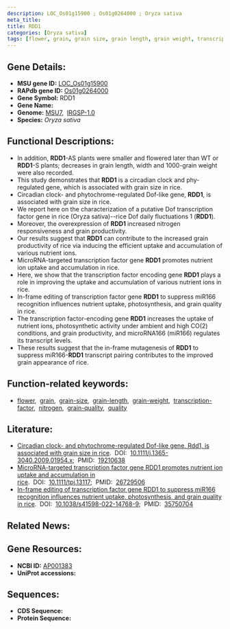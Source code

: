 ```yaml
---
description: LOC_Os01g15900 ; Os01g0264000 ; Oryza sativa
meta_title:
title: RDD1
categories: [Oryza sativa]
tags: [flower, grain, grain size, grain length, grain weight, transcription factor, nitrogen, grain quality, quality]
---
```


## Gene Details:
- **MSU gene ID:** [LOC_Os01g15900](http://rice.uga.edu/cgi-bin/ORF_infopage.cgi?orf=LOC_Os01g15900)  
- **RAPdb gene ID:** [Os01g0264000](https://rapdb.dna.affrc.go.jp/locus/?name=Os01g0264000)  
- **Gene Symbol:** RDD1
- **Gene Name:**
- **Genome:**  [MSU7](http://rice.uga.edu/),&nbsp;&nbsp;[IRGSP-1.0](https://rapdb.dna.affrc.go.jp/download/irgsp1.html)
- **Species:** *Oryza sativa*

## Functional Descriptions:
   - In addition, **RDD1**-AS plants were smaller and flowered later than WT or **RDD1**-S plants; decreases in grain length, width and 1000-grain weight were also recorded.
   - This study demonstrates that **RDD1** is a circadian clock and phy-regulated gene, which is associated with grain size in rice.
   - Circadian clock- and phytochrome-regulated Dof-like gene, **RDD1**, is associated with grain size in rice.
   - We report here on the characterization of a putative Dof transcription factor gene in rice (Oryza sativa)--rice Dof daily fluctuations 1 (**RDD1**).
   - Moreover, the overexpression of **RDD1** increased nitrogen responsiveness and grain productivity.
   - Our results suggest that **RDD1** can contribute to the increased grain productivity of rice via inducing the efficient uptake and accumulation of various nutrient ions.
   - MicroRNA-targeted transcription factor gene **RDD1** promotes nutrient ion uptake and accumulation in rice.
   - Here, we show that the transcription factor encoding gene **RDD1** plays a role in improving the uptake and accumulation of various nutrient ions in rice.
   - In-frame editing of transcription factor gene **RDD1** to suppress miR166 recognition influences nutrient uptake, photosynthesis, and grain quality in rice.
   - The transcription factor-encoding gene **RDD1** increases the uptake of nutrient ions, photosynthetic activity under ambient and high CO(2) conditions, and grain productivity, and microRNA166 (miR166) regulates its transcript levels.
   - These results suggest that the in-frame mutagenesis of **RDD1** to suppress miR166-**RDD1** transcript pairing contributes to the improved grain appearance of rice.

## Function-related keywords:
   - [flower](/tags/flower/),&nbsp;&nbsp;[grain](/tags/grain/),&nbsp;&nbsp;[grain-size](/tags/grain-size/),&nbsp;&nbsp;[grain-length](/tags/grain-length/),&nbsp;&nbsp;[grain-weight](/tags/grain-weight/),&nbsp;&nbsp;[transcription-factor](/tags/transcription-factor/),&nbsp;&nbsp;[nitrogen](/tags/nitrogen/),&nbsp;&nbsp;[grain-quality](/tags/grain-quality/),&nbsp;&nbsp;[quality](/tags/quality/)

## Literature:
   - [Circadian clock- and phytochrome-regulated Dof-like gene, Rdd1, is associated with grain size in rice](https://www.doi.org/10.1111/j.1365-3040.2009.01954.x).&nbsp;&nbsp;DOI:&nbsp;&nbsp;[10.1111/j.1365-3040.2009.01954.x](https://www.doi.org/10.1111/j.1365-3040.2009.01954.x);&nbsp;&nbsp;PMID:&nbsp;&nbsp;[19210638](https://pubmed.ncbi.nlm.nih.gov/19210638/)
   - [MicroRNA-targeted transcription factor gene RDD1 promotes nutrient ion uptake and accumulation in rice](https://www.doi.org/10.1111/tpj.13117).&nbsp;&nbsp;DOI:&nbsp;&nbsp;[10.1111/tpj.13117](https://www.doi.org/10.1111/tpj.13117);&nbsp;&nbsp;PMID:&nbsp;&nbsp;[26729506](https://pubmed.ncbi.nlm.nih.gov/26729506/)
   - [In-frame editing of transcription factor gene RDD1 to suppress miR166 recognition influences nutrient uptake, photosynthesis, and grain quality in rice](https://www.doi.org/10.1038/s41598-022-14768-9).&nbsp;&nbsp;DOI:&nbsp;&nbsp;[10.1038/s41598-022-14768-9](https://www.doi.org/10.1038/s41598-022-14768-9);&nbsp;&nbsp;PMID:&nbsp;&nbsp;[35750704](https://pubmed.ncbi.nlm.nih.gov/35750704/)

## Related News:

## Gene Resources:
- **NCBI ID:**  [AP001383](http://www.ncbi.nlm.nih.gov/nuccore/AP001383)
- **UniProt accessions:** [](https://www.uniprot.org/uniprotkb//entry)

## Sequences:
- **CDS Sequence:**
- **Protein Sequence:**
